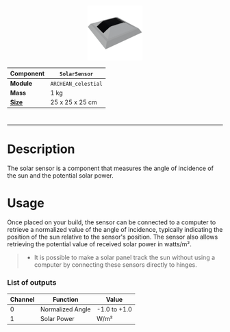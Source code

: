 <p align="center">
    <img src="SolarSensor.png" />
</p>

|Component|`SolarSensor`|
|---|---|
|**Module**|`ARCHEAN_celestial`|
|**Mass**| 1 kg|
|[**Size**](# "Based on the component's occupancy in a fixed 25cm grid.")|25 x 25 x 25 cm|
#

---

# Description
The solar sensor is a component that measures the angle of incidence of the sun and the potential solar power.

# Usage
Once placed on your build, the sensor can be connected to a computer to retrieve a normalized value of the angle of incidence, typically indicating the position of the sun relative to the sensor's position. The sensor also allows retrieving the potential value of received solar power in watts/m².

> - It is possible to make a solar panel track the sun without using a computer by connecting these sensors directly to hinges.


### List of outputs
|Channel|Function|Value|
|---|---|---|
|0|Normalized Angle|-1.0 to +1.0|
|1|Solar Power|W/m²|